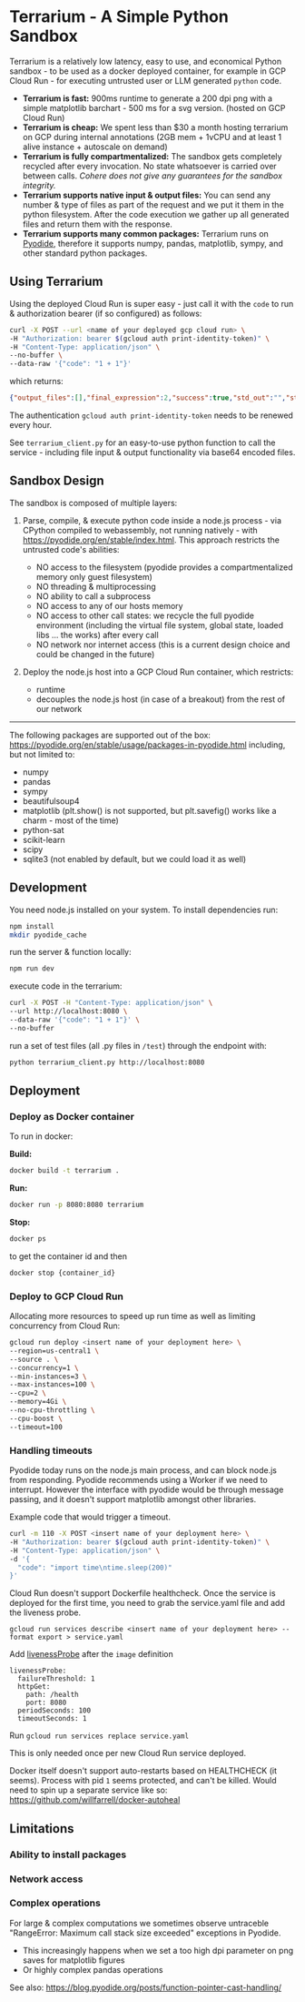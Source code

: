 # Terrarium - A Simple Python Sandbox

Terrarium is a relatively low latency, easy to use, and economical Python sandbox - to be used as a docker deployed container, for example in GCP Cloud Run - for executing untrusted user or LLM generated ``python`` code.

- **Terrarium is fast:** 900ms runtime to generate a 200 dpi png with a simple matplotlib barchart - 500 ms for a svg version. (hosted on GCP Cloud Run)
- **Terrarium is cheap:** We spent less than $30 a month hosting terrarium on GCP during internal annotations (2GB mem + 1vCPU and at least 1 alive instance + autoscale on demand) 
- **Terrarium is fully compartmentalized:** The sandbox gets completely recycled after every invocation. No state whatsoever is carried over between calls. *Cohere does not give any guarantees for the sandbox integrity.*
- **Terrarium supports native input & output files:** You can send any number & type of files as part of the request and we put it them in the python filesystem. After the code execution we gather up all generated files and return them with the response.
- **Terrarium supports many common packages:** Terrarium runs on [Pyodide](https://pyodide.org/en/stable/index.html), therefore it supports numpy, pandas, matplotlib, sympy, and other standard python packages.

## Using Terrarium

Using the deployed Cloud Run is super easy - just call it with the `code` to run & authorization bearer (if so configured) as follows:

```bash
curl -X POST --url <name of your deployed gcp cloud run> \
-H "Authorization: bearer $(gcloud auth print-identity-token)" \
-H "Content-Type: application/json" \
--no-buffer \
--data-raw '{"code": "1 + 1"}'
```

which returns:
```json
{"output_files":[],"final_expression":2,"success":true,"std_out":"","std_err":"","code_runtime":16}
```

The authentication `gcloud auth print-identity-token` needs to be renewed every hour.

See `terrarium_client.py` for an easy-to-use python function to call the service - including file input & output functionality via base64 encoded files.

## Sandbox Design

The sandbox is composed of multiple layers: 

1. Parse, compile, & execute python code inside a node.js process - via CPython compiled to webassembly, not running natively - with https://pyodide.org/en/stable/index.html. This approach restricts the untrusted code's abilities: 
    - NO access to the filesystem (pyodide provides a compartmentalized memory only guest filesystem)
    - NO threading & multiprocessing
    - NO ability to call a subprocess 
    - NO access to any of our hosts memory
    - NO access to other call states: we recycle the full pyodide environment (including the virtual file system, global state, loaded libs ... the works) after every call
    - NO network nor internet access (this is a current design choice and could be changed in the future)

2. Deploy the node.js host into a GCP Cloud Run container, which restricts:
    - runtime
    - decouples the node.js host (in case of a breakout) from the rest of our network

---

The following packages are supported out of the box:
https://pyodide.org/en/stable/usage/packages-in-pyodide.html including, but not limited to:

- numpy
- pandas
- sympy
- beautifulsoup4
- matplotlib (plt.show() is not supported, but plt.savefig() works like a charm - most of the time)
- python-sat
- scikit-learn
- scipy
- sqlite3 (not enabled by default, but we could load it as well)

## Development

You need node.js installed on your system. To install dependencies run:

```bash
npm install
mkdir pyodide_cache
```

run the server & function locally:
```bash
npm run dev
```

execute code in the terrarium:
```bash
curl -X POST -H "Content-Type: application/json" \
--url http://localhost:8080 \
--data-raw '{"code": "1 + 1"}' \
--no-buffer
```

run a set of test files (all .py files in ``/test``) through the endpoint with: 
```bash
python terrarium_client.py http://localhost:8080
```

## Deployment

### Deploy as Docker container

To run in docker:

**Build:**

```bash
docker build -t terrarium .
```

**Run:**
```bash
docker run -p 8080:8080 terrarium
```

**Stop:**
```bash
docker ps
```
to get the container id and then
```bash
docker stop {container_id}
```

### Deploy to GCP Cloud Run 

Allocating more resources to speed up run time as well as limiting concurrency from Cloud Run:

```bash
gcloud run deploy <insert name of your deployment here> \
--region=us-central1 \
--source . \
--concurrency=1 \
--min-instances=3 \
--max-instances=100 \
--cpu=2 \
--memory=4Gi \
--no-cpu-throttling \
--cpu-boost \
--timeout=100
```

### Handling timeouts
Pyodide today runs on the node.js main process, and can block node.js from responding. Pyodide recommends using a Worker if we need to interrupt. However the interface with pyodide would be through message passing, and it doesn't support matplotlib amongst other libraries.

Example code that would trigger a timeout.

```bash
curl -m 110 -X POST <insert name of your deployment here> \
-H "Authorization: bearer $(gcloud auth print-identity-token)" \
-H "Content-Type: application/json" \
-d '{
  "code": "import time\ntime.sleep(200)"
}'
```

Cloud Run doesn't support Dockerfile healthcheck. Once the service is deployed for the first time, you need to grab the service.yaml file and add the liveness probe.

`gcloud run services describe <insert name of your deployment here> --format export > service.yaml`

Add [livenessProbe](https://cloud.google.com/run/docs/configuring/healthchecks#yaml_3) after the `image` definition 

```
livenessProbe:
  failureThreshold: 1
  httpGet:
    path: /health
    port: 8080
  periodSeconds: 100
  timeoutSeconds: 1
```
Run `gcloud run services replace service.yaml `

This is only needed once per new Cloud Run service deployed.

Docker itself doesn't support auto-restarts based on HEALTHCHECK (it seems). Process with pid `1` seems protected, and can't be killed. Would need to spin up a separate service like so: https://github.com/willfarrell/docker-autoheal


## Limitations

### Ability to install packages



### Network access



### Complex operations

For large & complex computations we sometimes observe untraceble "RangeError: Maximum call stack size exceeded" exceptions in Pyodide.

- This increasingly happens when we set a too high dpi parameter on png saves for matplotlib figures
- Or highly complex pandas operations

See also: https://blog.pyodide.org/posts/function-pointer-cast-handling/
